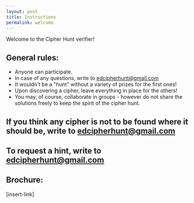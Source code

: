 ```yaml
---
layout: post
title: Instructions
permalink: welcome
---
```

Welcome to the Cipher Hunt verifier!

## General rules:
  * Anyone can participate.
  * In case of any questions, write to edcipherhunt@gmail.com
  * It wouldn't be a "hunt" without a variety of prizes for the first ones!
  * Upon discovering a cipher, leave everything in place for the others! 
  * You may, of course, collaborate in groups - however do not share the solutions freely to keep the spirit of the cipher hunt.

## If you think any cipher is not to be found where it should be, write to edcipherhunt@gmail.com

## To request a hint, write to edcipherhunt@gmail.com

## Brochure:
[insert-link]

